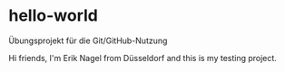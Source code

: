 # hello-world
Übungsprojekt für die Git/GitHub-Nutzung

Hi friends,
I'm Erik Nagel from Düsseldorf and this is my testing project.
